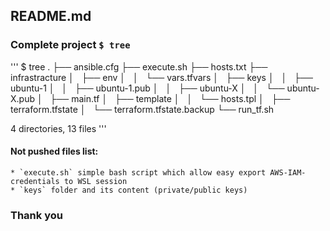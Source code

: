 ## README.md

### Complete project `$ tree`

'''
$ tree
.
├── ansible.cfg
├── execute.sh
├── hosts.txt
├── infrastracture
│   ├── env
│   │   └── vars.tfvars
│   ├── keys
│   │   ├── ubuntu-1
│   │   ├── ubuntu-1.pub
│   │   ├── ubuntu-X
│   │   └── ubuntu-X.pub
│   ├── main.tf
│   ├── template
│   │   └── hosts.tpl
│   ├── terraform.tfstate
│   └── terraform.tfstate.backup
└── run_tf.sh

4 directories, 13 files
'''

#### Not pushed files list:
	* `execute.sh` simple bash script which allow easy export AWS-IAM-credentials to WSL session
	* `keys` folder and its content (private/public keys)



### Thank you

